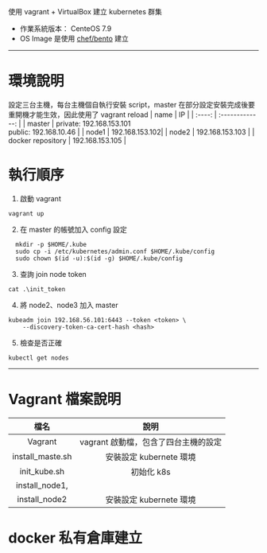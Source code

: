 使用 vagrant + VirtualBox 建立 kubernetes 群集
* 作業系統版本： CenteOS 7.9
* OS Image 是使用 [chef/bento](https://github.com/chef/bento) 建立

---

# 環境說明
設定三台主機，每台主機個自執行安裝 script，master 在部分設定安裝完成後要重開機才能生效，因此使用了 vagrant reload
|  name  |       IP        |
| :----: | :-------------: |
| master | private: 192.168.153.101 <br/> public: 192.168.10.46 |
| node1 |  192.168.153.102|
| node2 | 192.168.153.103 |
| docker repository | 192.168.153.105 |

# 執行順序
1. 啟動 vagrant
```
vagrant up
```
2. 在 master 的帳號加入 config 設定
```
  mkdir -p $HOME/.kube
  sudo cp -i /etc/kubernetes/admin.conf $HOME/.kube/config
  sudo chown $(id -u):$(id -g) $HOME/.kube/config
```
3. 查詢 join node token
```
cat .\init_token
```
4. 將 node2、node3 加入 master
```
kubeadm join 192.168.56.101:6443 --token <token> \
	--discovery-token-ca-cert-hash <hash> 
```
5. 檢查是否正確
```
kubectl get nodes
```
---

# Vagrant 檔案說明
|  檔名  |       說明        |
| :----: | :-------------: |
| Vagrant | vagrant 啟動檔，包含了四台主機的設定 |
| install_maste.sh | 安裝設定 kubernete 環境 |
| init_kube.sh | 初始化 k8s |
| install_node1,
 install_node2 | 安裝設定 kubernete 環境 |

# docker 私有倉庫建立


